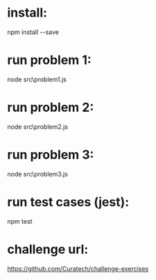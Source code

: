 # install:
npm install --save

# run problem 1:
node src\problem1.js

# run problem 2:
node src\problem2.js

# run problem 3:
node src\problem3.js

# run test cases (jest):
npm test

# challenge url: 
https://github.com/Curatech/challenge-exercises

